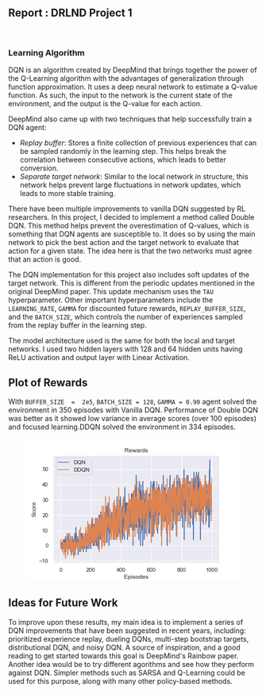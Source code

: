 
## Report : DRLND Project 1



<br>


### Learning Algorithm
DQN is an algorithm created by DeepMind that brings together the power of the Q-Learning algorithm with the advantages of generalization through function approximation. It uses a deep neural network to estimate a Q-value function. As such, the input to the network is the current state of the environment, and the output is the Q-value for each action.

DeepMind also came up with two techniques that help successfully train a DQN agent:


- *Replay buffer*: Stores a finite collection of previous experiences that can be sampled randomly in the learning step. This helps break the correlation between consecutive actions, which leads to better conversion.
- *Separate target network*: Similar to the local network in structure, this network helps prevent large fluctuations in network updates, which leads to more stable training.

There have been multiple improvements to vanilla DQN suggested by RL researchers. In this project, I decided to implement a method called Double DQN. This method helps prevent the overestimation of Q-values, which is something that DQN agents are susceptible to. It does so by using the main network to pick the best action and the target network to evaluate that action for a given state. The idea here is that the two networks must agree that an action is good.

The DQN implementation for this project also includes soft updates of the target network. This is different from the periodic updates mentioned in the original DeepMind paper. This update mechanism uses the `TAU` hyperparameter. Other important hyperparameters include the `LEARNING_RATE`, `GAMMA` for discounted future rewards, `REPLAY_BUFFER_SIZE`, and the `BATCH_SIZE`, which controls the number of experiences sampled from the replay buffer in the learning step.

The model architecture used is the same for both the local and target networks. I used two hidden layers with 128 and 64 hidden units having ReLU activation and output layer with Linear Activation.

## Plot of Rewards
With `BUFFER_SIZE  =  2e5`, `BATCH_SIZE = 128`, `GAMMA = 0.90` agent solved the environment in 350 episodes with Vanilla DQN.
Performance of Double DQN was better as it showed low variance in average scores (over 100 episodes) and focused learning.DDQN solved the environment in 334 episodes.
<br>
<div align="center"><img src="https://github.com/iAbhyuday/Navigation-Deep-Q-Networks/raw/master/plot.png" ></div>

## Ideas for Future Work

To improve upon these results, my main idea is to implement a series of DQN improvements that have been suggested in recent years, including: prioritized experience replay, dueling DQNs, multi-step bootstrap targets, distributional DQN, and noisy DQN. A source of inspiration, and a good reading to get started towards this goal is DeepMind's Rainbow paper.
Another idea would be to try different agorithms and see how they perform against DQN. Simpler methods such as SARSA and Q-Learning could be used for this purpose, along with many other policy-based methods.
